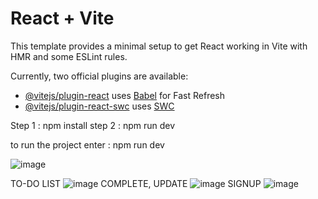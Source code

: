 # React + Vite

This template provides a minimal setup to get React working in Vite with HMR and some ESLint rules.

Currently, two official plugins are available:

- [@vitejs/plugin-react](https://github.com/vitejs/vite-plugin-react/blob/main/packages/plugin-react/README.md) uses [Babel](https://babeljs.io/) for Fast Refresh
- [@vitejs/plugin-react-swc](https://github.com/vitejs/vite-plugin-react-swc) uses [SWC](https://swc.rs/)

Step 1 : npm install 
step 2  : npm run dev 

to run the project enter : npm run dev 

![image](https://github.com/user-attachments/assets/a6155cfb-18d9-41b3-9e34-5a079b9ccd19)

TO-DO LIST 
![image](https://github.com/user-attachments/assets/70a9d30e-d1ee-4578-9c4d-4646d86e2306)
COMPLETE, UPDATE 
![image](https://github.com/user-attachments/assets/d6fb54a0-7d9f-4af6-a5a2-9b000bb926b0)
SIGNUP
![image](https://github.com/user-attachments/assets/31324c6c-a79f-4457-96a3-ef831c12177b)




